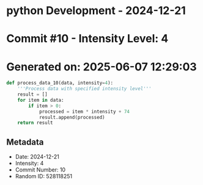 ﻿# python Development - 2024-12-21
# Commit #10 - Intensity Level: 4
# Generated on: 2025-06-07 12:29:03
```python
def process_data_10(data, intensity=4):
    '''Process data with specified intensity level'''
    result = []
    for item in data:
        if item > 0:
            processed = item * intensity + 74
            result.append(processed)
    return result
```
## Metadata
- Date: 2024-12-21
- Intensity: 4
- Commit Number: 10
- Random ID: 528118251

